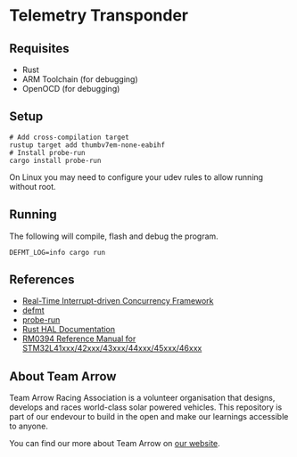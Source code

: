 # Telemetry Transponder

## Requisites

- Rust
- ARM Toolchain (for debugging)
- OpenOCD (for debugging)

## Setup

```shell
# Add cross-compilation target
rustup target add thumbv7em-none-eabihf
# Install probe-run
cargo install probe-run
```

On Linux you may need to configure your udev rules to allow running without root.

## Running

The following will compile, flash and debug the program.

```shell
DEFMT_LOG=info cargo run
```

## References

- [Real-Time Interrupt-driven Concurrency Framework](https://rtic.rs/1/)
- [defmt](https://defmt.ferrous-systems.com/)
- [probe-run](https://github.com/knurling-rs/probe-run)
- [Rust HAL Documentation](https://docs.rs/stm32l4xx-hal/latest/stm32l4xx_hal/)
- [RM0394 Reference Manual for STM32L41xxx/42xxx/43xxx/44xxx/45xxx/46xxx](https://www.st.com/resource/en/reference_manual/dm00151940-stm32l41xxx42xxx43xxx44xxx45xxx46xxx-advanced-armbased-32bit-mcus-stmicroelectronics.pdf)

## About Team Arrow

Team Arrow Racing Association is a volunteer organisation that designs, develops and races world-class solar powered vehicles. This repository is part of our endevour to build in the open and make our learnings accessible to anyone.

You can find our more about Team Arrow on [our website](https://www.teamarrow.com.au/).
